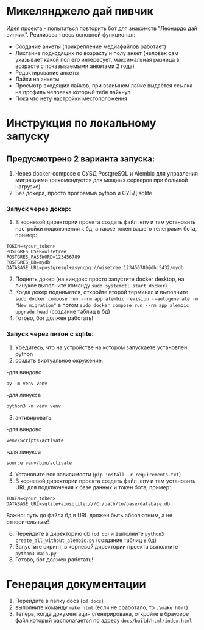 # Микелянджело дай пивчик

Идея проекта - попытаться повторить бот для знакомств "Леонардо дай винчик". Реализован весь основной функционал:
- Создание анкеты (прикрепление медиафайлов работает)
- Листание подходящих по возрасту и полу анкет (человек сам указывает какой пол его интересует, максимальная разница в возрасте с показываемыми анкетами 2 года)
- Редактирование анкеты
- Лайки на анкеты
- Просмотр входящих лайков, при взаимном лайке выдаётся ссылка на профиль человека который тебя лайкнул
- Пока что нету настройки местоположения
# Инструкция по локальному запуску
## Предусмотрено 2 варианта запуска:
1) Через docker-compose с СУБД PostgreSQL и Alembic для управления миграциями (рекомендуется для мощных серверов при большой нагрузке)
2) Без докера, просто программа python и СУБД sqlite
### Запуск через докер:
1) В корневой директории проекта создать файл .env и там установить настройки подключения к бд, а также токен вашего телеграмм бота, пример:
```
TOKEN=<your_token>
POSTGRES_USER=wisetree
POSTGRES_PASSWORD=123456789
POSTGRES_DB=mydb
DATABASE_URL=postgresql+asyncpg://wisetree:123456789@db:5432/mydb
```
2) Поднять докер (на виндовс просто запустите docker desktop, на линуксе выполните команду ```sudo systemctl start docker```)
3) Когда докер поднимется, откройте второй терминал и выполните ```sudo docker compose run --rm app alembic revision --autogenerate -m "New migration"``` а потом ```sudo docker compose run --rm app alembic upgrade head``` (создание таблиц в бд)
4) Готово, бот должен работать!
### Запуск через питон с sqlite:
1) Убедитесь, что на устройстве на котором запускаете установлен python
2) создать виртуальное окружение:

-для виндовс
```commandline
py -m venv venv
```

-для линукса
```commandline
python3 -m venv venv
```
3) активировать:

-для виндовс
```commandline
venv\Scripts\activate
```

-для линукса
```commandline
source venv/bin/activate
```

4) Установите все зависимости (```pip install -r requirements.txt```)
5) В корневой директории проекта создать файл .env и там установить URL для подключения к базе данных и токен бота, пример:
```
TOKEN=<your_token>
DATABASE_URL=sqlite+aiosqlite:///C:/path/to/base/database.db
```
Важно: путь до файла бд в URL должен быть абсолютным, а не относительным!

6) Перейдите в директорию db (```cd db```) и выполните ```python3 create_all_without_alembic.py``` (создание таблиц в бд)
7) Запустите скрипт, в корневой директории проекта выполните ```python3 main.py```
8) Готово, бот должен работать!
# Генерация документации
1) Перейдите в папку docs (```cd docs```)
2) выполните команду ```make html``` (если не сработало, то ```.\make html```)
3) Теперь, когда документация сгенерирована, откройте в браузере файл который располагается по адресу ```docs/build/html/index.html```